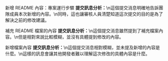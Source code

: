 新增 README 內容：專案運行步驟
<b>提交訊息分析：</b>\n這個提交消息明確地告訴團隊成員本次新增的內容。\n同時，這也讓審核人員清楚知道這次提交的目的是為了解決之前的修改建議。

補充 README 檔案的內容
<b>提交訊息分析：</b>\n這個提交消息雖然提到了補充檔案內容。\n但是相對來說比較模糊，並沒有具體提到修改的內容。

新增檔案內容
<b>提交訊息分析：</b>\n這個提交消息相對模糊，並未提及新增的內容是什麼。\n這樣的訊息會讓其他開發者難以理解這次修改的具體內容是什麼。

